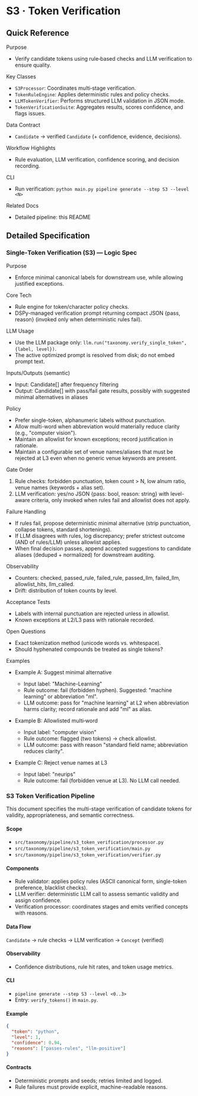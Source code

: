 # S3 · Token Verification

## Quick Reference

Purpose
- Verify candidate tokens using rule‑based checks and LLM verification to ensure quality.

Key Classes
- `S3Processor`: Coordinates multi‑stage verification.
- `TokenRuleEngine`: Applies deterministic rules and policy checks.
- `LLMTokenVerifier`: Performs structured LLM validation in JSON mode.
- `TokenVerificationSuite`: Aggregates results, scores confidence, and flags issues.

Data Contract
- `Candidate` → verified `Candidate` (+ confidence, evidence, decisions).

Workflow Highlights
- Rule evaluation, LLM verification, confidence scoring, and decision recording.

CLI
- Run verification: `python main.py pipeline generate --step S3 --level <N>`

Related Docs
- Detailed pipeline: this README

## Detailed Specification

### Single‑Token Verification (S3) — Logic Spec

Purpose
- Enforce minimal canonical labels for downstream use, while allowing justified exceptions.

Core Tech
- Rule engine for token/character policy checks.
- DSPy-managed verification prompt returning compact JSON {pass, reason} (invoked only when deterministic rules fail).

LLM Usage
- Use the LLM package only: `llm.run("taxonomy.verify_single_token", {label, level})`.
- The active optimized prompt is resolved from disk; do not embed prompt text.

Inputs/Outputs (semantic)
- Input: Candidate[] after frequency filtering
- Output: Candidate[] with pass/fail gate results, possibly with suggested minimal alternatives in aliases

Policy
- Prefer single-token, alphanumeric labels without punctuation.
- Allow multi-word when abbreviation would materially reduce clarity (e.g., "computer vision").
- Maintain an allowlist for known exceptions; record justification in rationale.
- Maintain a configurable set of venue names/aliases that must be rejected at L3 even when no generic venue keywords are present.

Gate Order
1) Rule checks: forbidden punctuation, token count > N, low alnum ratio, venue names (keywords + alias set).
2) LLM verification: yes/no JSON {pass: bool, reason: string} with level-aware criteria, only invoked when rules fail and allowlist does not apply.

Failure Handling
- If rules fail, propose deterministic minimal alternative (strip punctuation, collapse tokens, standard shortenings).
- If LLM disagrees with rules, log discrepancy; prefer strictest outcome (AND of rules/LLM) unless allowlist applies.
- When final decision passes, append accepted suggestions to candidate aliases (deduped + normalized) for downstream auditing.

Observability
- Counters: checked, passed_rule, failed_rule, passed_llm, failed_llm, allowlist_hits, llm_called.
- Drift: distribution of token counts by level.

Acceptance Tests
- Labels with internal punctuation are rejected unless in allowlist.
- Known exceptions at L2/L3 pass with rationale recorded.

Open Questions
- Exact tokenization method (unicode words vs. whitespace).
- Should hyphenated compounds be treated as single tokens?

Examples
- Example A: Suggest minimal alternative
  - Input label: "Machine-Learning"
  - Rule outcome: fail (forbidden hyphen). Suggested: "machine learning" or abbreviation "ml".
  - LLM outcome: pass for "machine learning" at L2 when abbreviation harms clarity; record rationale and add "ml" as alias.

- Example B: Allowlisted multi‑word
  - Input label: "computer vision"
  - Rule outcome: flagged (two tokens) → check allowlist.
  - LLM outcome: pass with reason "standard field name; abbreviation reduces clarity".

- Example C: Reject venue names at L3
  - Input label: "neurips"
  - Rule outcome: fail (forbidden venue at L3). No LLM call needed.

### S3 Token Verification Pipeline

This document specifies the multi-stage verification of candidate tokens for validity, appropriateness, and semantic correctness.

#### Scope

- `src/taxonomy/pipeline/s3_token_verification/processor.py`
- `src/taxonomy/pipeline/s3_token_verification/main.py`
- `src/taxonomy/pipeline/s3_token_verification/verifier.py`

#### Components

- Rule validator: applies policy rules (ASCII canonical form, single-token preference, blacklist checks).
- LLM verifier: deterministic LLM call to assess semantic validity and assign confidence.
- Verification processor: coordinates stages and emits verified concepts with reasons.

#### Data Flow

`Candidate` → rule checks → LLM verification → `Concept` (verified)

#### Observability

- Confidence distributions, rule hit rates, and token usage metrics.

#### CLI

- `pipeline generate --step S3 --level <0..3>`
- Entry: `verify_tokens()` in `main.py`.

#### Example

```json
{
  "token": "python",
  "level": 1,
  "confidence": 0.94,
  "reasons": ["passes-rules", "llm-positive"]
}
```

#### Contracts

- Deterministic prompts and seeds; retries limited and logged.
- Rule failures must provide explicit, machine-readable reasons.

